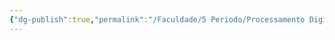 ```yaml
---
{"dg-publish":true,"permalink":"/Faculdade/5 Periodo/Processamento Digital/PDI/","tags":["root"]}
---
```


